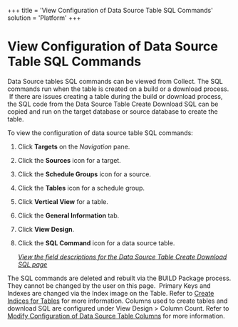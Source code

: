 +++
title = 'View Configuration of Data Source Table SQL Commands'
solution = 'Platform'
+++

# View Configuration of Data Source Table SQL Commands

Data Source tables SQL commands can be viewed from Collect. The SQL
commands run when the table is created on a build or a download process.
 If there are issues creating a table during the build or download
process, the SQL code from the Data Source Table Create Download SQL can
be copied and run on the target database or source database to create
the table.

To view the configuration of data source table SQL commands:

1.  Click <span style="font-weight: bold;">Targets</span> on the
    <span style="font-style: italic;">Navigation</span> pane.

2.  Click the <span style="font-weight: bold;">Sources</span> icon for a
    target.

3.  Click the <span style="font-weight: bold;">Schedule Groups</span>
    icon for a source.

4.  Click the <span style="font-weight: bold;">Tables</span> icon for a
    schedule group.

5.  Click <span style="font-weight: bold;">Vertical View</span> for a
    table.

6.  Click the <span style="font-weight: bold;">General
    Information</span> tab.

7.  Click <span style="font-weight: bold;">View Design</span>.

8.  Click the <span style="font-weight: bold;">SQL Command</span> icon
    for a data source table.
    
    *[View the field descriptions for the Data Source Table Create
    Download SQL
    page](../Page_Desc/Data_Source_Table_Create_Download_SQL_H.htm)*

The SQL commands are deleted and rebuilt via the BUILD Package process.
They cannot be changed by the user on this page.  Primary Keys and
Indexes are changed via the Index image on the Table. Refer to [Create
Indices for
Tables](Add_Rules_and_Indices_to_Tables.htm#Create_Indices_for_Tables)
for more information. Columns used to create tables and download SQL are
configured under View Design \> Column Count. Refer to [Modify
Configuration of Data Source Table
Columns](Modify_Configuration_of_Data_Source_Table_Columns.htm) for more
information.
